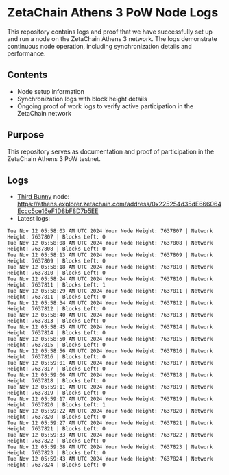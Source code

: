 # ZetaChain Athens 3 PoW Node Logs
This repository contains logs and proof that we have successfully set up and run a node on the ZetaChain Athens 3 network. The logs demonstrate continuous node operation, including synchronization details and performance.

## Contents
- Node setup information
- Synchronization logs with block height details
- Ongoing proof of work logs to verify active participation in the ZetaChain network

## Purpose
This repository serves as documentation and proof of participation in the ZetaChain Athens 3 PoW testnet.

## Logs

- [Third Bunny](https://thirdbunny.xyz/) node: https://athens.explorer.zetachain.com/address/0x225254d35dE666064Eccc5ce16eF1D8bF8D7b5EE
- Latest logs:
```
Tue Nov 12 05:58:03 AM UTC 2024 Your Node Height: 7637807 | Network Height: 7637807 | Blocks Left: 0
Tue Nov 12 05:58:08 AM UTC 2024 Your Node Height: 7637808 | Network Height: 7637808 | Blocks Left: 0
Tue Nov 12 05:58:13 AM UTC 2024 Your Node Height: 7637809 | Network Height: 7637809 | Blocks Left: 0
Tue Nov 12 05:58:18 AM UTC 2024 Your Node Height: 7637810 | Network Height: 7637810 | Blocks Left: 0
Tue Nov 12 05:58:24 AM UTC 2024 Your Node Height: 7637810 | Network Height: 7637811 | Blocks Left: 1
Tue Nov 12 05:58:29 AM UTC 2024 Your Node Height: 7637811 | Network Height: 7637811 | Blocks Left: 0
Tue Nov 12 05:58:34 AM UTC 2024 Your Node Height: 7637812 | Network Height: 7637812 | Blocks Left: 0
Tue Nov 12 05:58:40 AM UTC 2024 Your Node Height: 7637813 | Network Height: 7637813 | Blocks Left: 0
Tue Nov 12 05:58:45 AM UTC 2024 Your Node Height: 7637814 | Network Height: 7637814 | Blocks Left: 0
Tue Nov 12 05:58:50 AM UTC 2024 Your Node Height: 7637815 | Network Height: 7637815 | Blocks Left: 0
Tue Nov 12 05:58:56 AM UTC 2024 Your Node Height: 7637816 | Network Height: 7637816 | Blocks Left: 0
Tue Nov 12 05:59:01 AM UTC 2024 Your Node Height: 7637817 | Network Height: 7637817 | Blocks Left: 0
Tue Nov 12 05:59:06 AM UTC 2024 Your Node Height: 7637818 | Network Height: 7637818 | Blocks Left: 0
Tue Nov 12 05:59:11 AM UTC 2024 Your Node Height: 7637819 | Network Height: 7637819 | Blocks Left: 0
Tue Nov 12 05:59:17 AM UTC 2024 Your Node Height: 7637819 | Network Height: 7637820 | Blocks Left: 1
Tue Nov 12 05:59:22 AM UTC 2024 Your Node Height: 7637820 | Network Height: 7637820 | Blocks Left: 0
Tue Nov 12 05:59:27 AM UTC 2024 Your Node Height: 7637821 | Network Height: 7637821 | Blocks Left: 0
Tue Nov 12 05:59:33 AM UTC 2024 Your Node Height: 7637822 | Network Height: 7637822 | Blocks Left: 0
Tue Nov 12 05:59:38 AM UTC 2024 Your Node Height: 7637823 | Network Height: 7637823 | Blocks Left: 0
Tue Nov 12 05:59:43 AM UTC 2024 Your Node Height: 7637824 | Network Height: 7637824 | Blocks Left: 0
```
